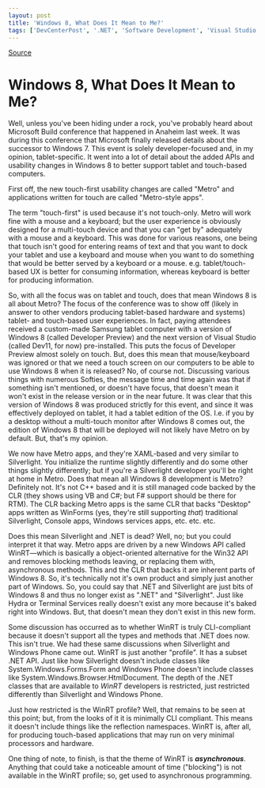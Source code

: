 ```yaml
---
layout: post
title: 'Windows 8, What Does It Mean to Me?'
tags: ['DevCenterPost', '.NET', 'Software Development', 'Visual Studio 2011', 'Visual Studio vNext', 'Windows 8', 'msmvps']
---
```

[Source](http://blogs.msmvps.com/peterritchie/2011/09/19/windows-8-what-does-it-mean-to-me/ "Permalink to Windows 8, What Does It Mean to Me?")

# Windows 8, What Does It Mean to Me?

Well, unless you've been hiding under a rock, you've probably heard about Microsoft Build conference that happened in Anaheim last week. It was during this conference that Microsoft finally released details about the successor to Windows 7. This event is solely developer-focused and, in my opinion, tablet-specific. It went into a lot of detail about the added APIs and usability changes in Windows 8 to better support tablet and touch-based computers.

First off, the new touch-first usability changes are called "Metro" and applications written for touch are called "Metro-style apps".

The term "touch-first" is used because it's not touch-only. Metro will work fine with a mouse and a keyboard; but the user experience is obviously designed for a multi-touch device and that you can "get by" adequately with a mouse and a keyboard. This was done for various reasons, one being that touch isn't good for entering reams of text and that you want to dock your tablet and use a keyboard and mouse when you want to do something that would be better served by a keyboard or a mouse. e.g. tablet/touch-based UX is better for consuming information, whereas keyboard is better for producing information.

So, with all the focus was on tablet and touch, does that mean Windows 8 is all about Metro? The focus of the conference was to show off (likely in answer to other vendors producing tablet-based hardware and systems) tablet- and touch-based user experiences. In fact, paying attendees received a custom-made Samsung tablet computer with a version of Windows 8 (called Developer Preview) and the next version of Visual Studio (called Dev11, for now) pre-installed. This puts the focus of Developer Preview almost solely on touch. But, does this mean that mouse/keyboard was ignored or that we need a touch screen on our computers to be able to use Windows 8 when it is released? No, of course not. Discussing various things with numerous Softies, the message time and time again was that if something isn't mentioned, or doesn't have focus, that doesn't mean it won't exist in the release version or in the near future. It was clear that this version of Windows 8 was produced strictly for this event, and since it was effectively deployed on tablet, it had a tablet edition of the OS. I.e. if you by a desktop without a multi-touch monitor after Windows 8 comes out, the edition of Windows 8 that will be deployed will not likely have Metro on by default. But, that's my opinion.

We now have Metro apps, and they're XAML-based and very similar to Silverlight. You initialize the runtime slightly differently and do some other things slightly differently; but if you're a Silverlight developer you'll be right at home in Metro. Does that mean all Windows 8 development is Metro? Definitely not. It's not C++ based and it is still managed code backed by the CLR (they shows using VB and C#; but F# support should be there for RTM). The CLR backing Metro apps is the same CLR that backs "Desktop" apps written as WinForms (yes, they're still supporting _that_) traditional Silverlight, Console apps, Windows services apps, etc. etc. etc.

Does this mean Silverlight and .NET is dead? Well, no; but you could interpret it that way. Metro apps are driven by a new Windows API called WinRT—which is basically a object-oriented alternative for the Win32 API and removes blocking methods leaving, or replacing them with, asynchronous methods. This and the CLR that backs it are inherent parts of Windows 8. So, it's technically not it's own product and simply just another part of Windows. So, you could say that .NET and Silverlight are just bits of Windows 8 and thus no longer exist as ".NET" and "Silverlight". Just like Hydra or Terminal Services really doesn't exist any more because it's baked right into Windows. But, that doesn't mean they don't exist in this new form.

Some discussion has occurred as to whether WinRT is truly CLI-compliant because it doesn't support all the types and methods that .NET does now. This isn't true. We had these same discussions when Silverlight and Windows Phone came out. WinRT is just another "profile". It has a subset .NET API. Just like how Silverlight doesn't include classes like System.Windows.Forms.Form and Windows Phone doesn't include classes like System.Windows.Browser.HtmlDocument. The depth of the .NET classes that are available to _WinRT_ developers is restricted, just restricted differently than Silverlight and Windows Phone.

Just how restricted is the WinRT profile? Well, that remains to be seen at this point; but, from the looks of it it is minimally CLI compliant. This means it doesn't include things like the reflection namespaces. WinRT is, after all, for producing touch-based applications that may run on very minimal processors and hardware.

One thing of note, to finish, is that the theme of WinRT is _**asynchronous**_. Anything that could take a noticeable amount of time ("blocking") is not available in the WinRT profile; so, get used to asynchronous programming.


